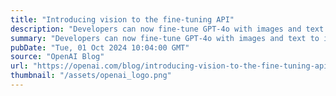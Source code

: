 ```yaml
---
title: "Introducing vision to the fine-tuning API"
description: "Developers can now fine-tune GPT-4o with images and text to improve vision capabilities"
summary: "Developers can now fine-tune GPT-4o with images and text to improve vision capabilities"
pubDate: "Tue, 01 Oct 2024 10:04:00 GMT"
source: "OpenAI Blog"
url: "https://openai.com/blog/introducing-vision-to-the-fine-tuning-api"
thumbnail: "/assets/openai_logo.png"
---
```


